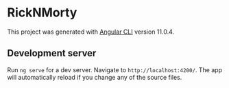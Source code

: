 # RickNMorty

This project was generated with [Angular CLI](https://github.com/angular/angular-cli) version 11.0.4.


## Development server

Run `ng serve` for a dev server. Navigate to `http://localhost:4200/`. The app will automatically reload if you change any of the source files.

